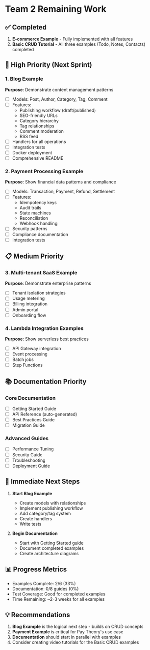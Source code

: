# Team 2 Remaining Work

## ✅ Completed
1. **E-commerce Example** - Fully implemented with all features
2. **Basic CRUD Tutorial** - All three examples (Todo, Notes, Contacts) completed

## 🚧 High Priority (Next Sprint)

### 1. Blog Example
**Purpose**: Demonstrate content management patterns
- [ ] Models: Post, Author, Category, Tag, Comment
- [ ] Features:
  - Publishing workflow (draft/published)
  - SEO-friendly URLs
  - Category hierarchy
  - Tag relationships
  - Comment moderation
  - RSS feed
- [ ] Handlers for all operations
- [ ] Integration tests
- [ ] Docker deployment
- [ ] Comprehensive README

### 2. Payment Processing Example  
**Purpose**: Show financial data patterns and compliance
- [ ] Models: Transaction, Payment, Refund, Settlement
- [ ] Features:
  - Idempotency keys
  - Audit trails
  - State machines
  - Reconciliation
  - Webhook handling
- [ ] Security patterns
- [ ] Compliance documentation
- [ ] Integration tests

## 📋 Medium Priority

### 3. Multi-tenant SaaS Example
**Purpose**: Demonstrate enterprise patterns
- [ ] Tenant isolation strategies
- [ ] Usage metering
- [ ] Billing integration
- [ ] Admin portal
- [ ] Onboarding flow

### 4. Lambda Integration Examples
**Purpose**: Show serverless best practices
- [ ] API Gateway integration
- [ ] Event processing
- [ ] Batch jobs
- [ ] Step Functions

## 📚 Documentation Priority

### Core Documentation
- [ ] Getting Started Guide
- [ ] API Reference (auto-generated)
- [ ] Best Practices Guide
- [ ] Migration Guide

### Advanced Guides
- [ ] Performance Tuning
- [ ] Security Guide
- [ ] Troubleshooting
- [ ] Deployment Guide

## 🎯 Immediate Next Steps

1. **Start Blog Example**
   - Create models with relationships
   - Implement publishing workflow
   - Add category/tag system
   - Create handlers
   - Write tests

2. **Begin Documentation**
   - Start with Getting Started guide
   - Document completed examples
   - Create architecture diagrams

## 📊 Progress Metrics

- Examples Complete: 2/6 (33%)
- Documentation: 0/8 guides (0%)
- Test Coverage: Good for completed examples
- Time Remaining: ~2-3 weeks for all examples

## 💡 Recommendations

1. **Blog Example** is the logical next step - builds on CRUD concepts
2. **Payment Example** is critical for Pay Theory's use case
3. **Documentation** should start in parallel with examples
4. Consider creating video tutorials for the Basic CRUD examples 